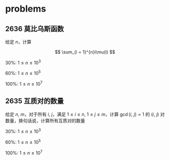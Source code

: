# problems

## 2636 莫比乌斯函数

给定 $n$，计算

$$
\sum_{i = 1}^{n}i\mu(i)
$$

$30\%:\ 1\leq n\leq 10^3$

$60\%:\ 1\leq n\leq 10^5$

$100\%:\ 1\leq n\leq 10^7$

## 2635 互质对的数量

给定 $n,\ m$，对于所有 $i,\ j$，满足 $1\leq i\leq n,\ 1\leq j\leq m$，计算 $\gcd(i,\ j) = 1$ 的 $(i,\ j)$ 对数量，换句话说，计算所有互质对的数量

$30\%:\ 1\leq n\leq 10^3$

$60\%:\ 1\leq n\leq 10^5$

$100\%:\ 1\leq n\leq 10^7$
